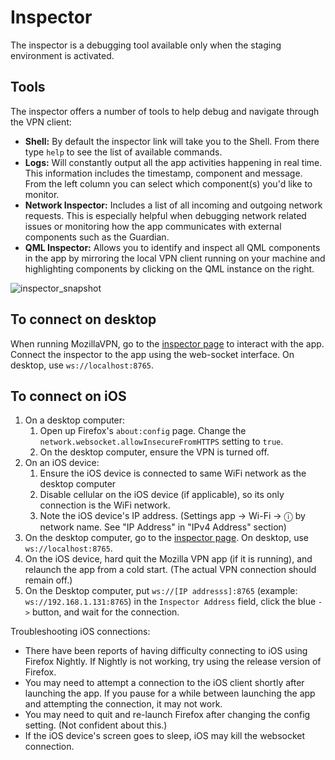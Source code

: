 # Inspector

The inspector is a debugging tool available only when the staging environment
is activated.

## Tools

The inspector offers a number of tools to help debug and navigate through the VPN client:
* **Shell:** By default the inspector link will take you to the Shell. From there type `help` to see the list of available commands.
* **Logs:** Will constantly output all the app activities happening in real time. This information includes the timestamp, component and message. From the left column you can select which component(s) you'd like to monitor.
* **Network Inspector:** Includes a list of all incoming and outgoing network requests. This is especially helpful when debugging network related issues or monitoring how the app communicates with external components such as the Guardian.
* **QML Inspector:** Allows you to identify and inspect all QML components in the app by mirroring the local VPN client running on your machine and highlighting components by clicking on the QML instance on the right.

![inspector_snapshot](https://user-images.githubusercontent.com/3746552/204422879-0799cbd8-91cd-4601-8df8-0d0e9f7cd887.png)

## To connect on desktop

When running MozillaVPN, go to the [inspector page](
https://mozilla-mobile.github.io/mozilla-vpn-client/inspector/) to interact
with the app. Connect the inspector to the app using the web-socket interface.
On desktop, use `ws://localhost:8765`.

## To connect on iOS

1. On a desktop computer:
    1. Open up Firefox's `about:config` page. Change the `network.websocket.allowInsecureFromHTTPS` setting to `true`.
    2. On the desktop computer, ensure the VPN is turned off.
2. On an iOS device:
    1. Ensure the iOS device is connected to same WiFi network as the desktop computer
    2. Disable cellular on the iOS device (if applicable), so its only connection is the WiFi network.
    3. Note the iOS device's IP address. (Settings app -> Wi-Fi -> ⓘ by network name. See "IP Address" in "IPv4 Address" section)
3. On the desktop computer, go to the [inspector page](
https://mozilla-mobile.github.io/mozilla-vpn-client/inspector/).
On desktop, use `ws://localhost:8765`.
4. On the iOS device, hard quit the Mozilla VPN app (if it is running), and relaunch the app from a cold start. (The actual VPN connection should remain off.)
5. On the Desktop computer, put `ws://[IP addresss]:8765` (example: `ws://192.168.1.131:8765`) in the `Inspector Address` field, click the blue `->` button, and wait for the connection.

Troubleshooting iOS connections:
- There have been reports of having difficulty connecting to iOS using Firefox Nightly. If Nightly is not working, try using the release version of Firefox.
- You may need to attempt a connection to the iOS client shortly after launching the app. If you pause for a while between launching the app and attempting the connection, it may not work.
- You may need to quit and re-launch Firefox after changing the config setting. (Not confident about this.)
- If the iOS device's screen goes to sleep, iOS may kill the websocket connection.

